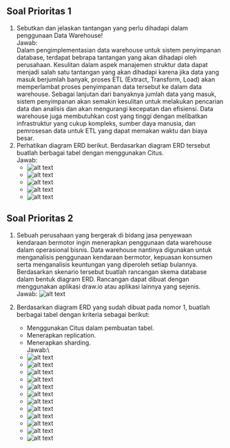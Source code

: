 ## Soal Prioritas 1

1. Sebutkan dan jelaskan tantangan yang perlu dihadapi dalam penggunaan Data Warehouse!\
   Jawab:\
   Dalam pengimplementasian data warehouse untuk sistem penyimpanan database, terdapat bebrapa tantangan yang akan dihadapi oleh perusahaan. Kesulitan dalam aspek manajemen struktur data dapat menjadi salah satu tantangan yang akan dihadapi karena jika data yang masuk berjumlah banyak, proses ETL (Extract, Transform, Load) akan memperlambat proses penyimpanan data tersebut ke dalam data warehouse. Sebagai lanjutan dari banyaknya jumlah data yang masuk, sistem penyimpanan akan semakin kesulitan untuk melakukan pencarian data dan analisis dan akan mengurangi kecepatan dan efisiensi. Data warehouse juga membutuhkan cost yang tinggi dengan melibatkan infrastruktur yang cukup kompleks, sumber daya manusia, dan pemrosesan data untuk ETL yang dapat memakan waktu dan biaya besar.
2. Perhatikan diagram ERD berikut.
   Berdasarkan diagram ERD tersebut buatlah berbagai tabel dengan menggunakan Citus.\
   Jawab:
   - ![alt text](https://github.com/arumkinanthi/data_nimas-sekararum-kinanthi/blob/main/13_Data%20Warehouse%20and%20Data%20Lake%20(Part%201)/Screenshot/Soal%20Prioritas/Prioritas%201%20Users.png?raw=true)
   - ![alt text](https://github.com/arumkinanthi/data_nimas-sekararum-kinanthi/blob/main/13_Data%20Warehouse%20and%20Data%20Lake%20(Part%201)/Screenshot/Soal%20Prioritas/Prioritas%201%20Categories.png?raw=true)
   - ![alt text](https://github.com/arumkinanthi/data_nimas-sekararum-kinanthi/blob/main/13_Data%20Warehouse%20and%20Data%20Lake%20(Part%201)/Screenshot/Soal%20Prioritas/Prioritas%201%20Posts.png?raw=true)
   - ![alt text](https://github.com/arumkinanthi/data_nimas-sekararum-kinanthi/blob/main/13_Data%20Warehouse%20and%20Data%20Lake%20(Part%201)/Screenshot/Soal%20Prioritas/Prioritas%201%20Comments.png?raw=true)
   - ![alt text](https://github.com/arumkinanthi/data_nimas-sekararum-kinanthi/blob/main/13_Data%20Warehouse%20and%20Data%20Lake%20(Part%201)/Screenshot/Soal%20Prioritas/Prioritas%201.png?raw=true)
   
   

## Soal Prioritas 2

1. Sebuah perusahaan yang bergerak di bidang jasa penyewaan kendaraan bermotor ingin menerapkan penggunaan data warehouse dalam operasional bisnis. Data warehouse nantinya digunakan untuk menganalisis penggunaan kendaraan bermotor, kepuasan konsumen serta menganalisis keuntungan yang diperoleh setiap bulannya. Berdasarkan skenario tersebut buatlah rancangan skema database dalam bentuk diagram ERD. Rancangan dapat dibuat dengan menggunakan aplikasi draw.io atau aplikasi lainnya yang sejenis.\
   Jawab:
   ![alt text](https://github.com/arumkinanthi/data_nimas-sekararum-kinanthi/blob/main/13_Data%20Warehouse%20and%20Data%20Lake%20(Part%201)/Screenshot/Soal%20Prioritas/ERD%20Prioritas%202.png?raw=true)


2. Berdasarkan diagram ERD yang sudah dibuat pada nomor 1, buatlah berbagai tabel dengan kriteria sebagai berikut:
   - Menggunakan Citus dalam pembuatan tabel.
   - Menerapkan replication.
   - Menerapkan sharding.\
   Jawab:\
   - ![alt text](https://github.com/arumkinanthi/data_nimas-sekararum-kinanthi/blob/main/13_Data%20Warehouse%20and%20Data%20Lake%20(Part%201)/Screenshot/Soal%20Prioritas/Prioritas%202%20a.png?raw=true)
   - ![alt text](https://github.com/arumkinanthi/data_nimas-sekararum-kinanthi/blob/main/13_Data%20Warehouse%20and%20Data%20Lake%20(Part%201)/Screenshot/Soal%20Prioritas/Prioritas%202%20b.png?raw=true)
   - ![alt text](https://github.com/arumkinanthi/data_nimas-sekararum-kinanthi/blob/main/13_Data%20Warehouse%20and%20Data%20Lake%20(Part%201)/Screenshot/Soal%20Prioritas/Prioritas%202%20c.png?raw=true)
   - ![alt text](https://github.com/arumkinanthi/data_nimas-sekararum-kinanthi/blob/main/13_Data%20Warehouse%20and%20Data%20Lake%20(Part%201)/Screenshot/Soal%20Prioritas/Prioritas%202%20d.png?raw=true)
   - ![alt text](https://github.com/arumkinanthi/data_nimas-sekararum-kinanthi/blob/main/13_Data%20Warehouse%20and%20Data%20Lake%20(Part%201)/Screenshot/Soal%20Prioritas/Prioritas%202%20e.png?raw=true)
   - ![alt text](https://github.com/arumkinanthi/data_nimas-sekararum-kinanthi/blob/main/13_Data%20Warehouse%20and%20Data%20Lake%20(Part%201)/Screenshot/Soal%20Prioritas/Prioritas%202%20f.png?raw=true)
   - ![alt text](https://github.com/arumkinanthi/data_nimas-sekararum-kinanthi/blob/main/13_Data%20Warehouse%20and%20Data%20Lake%20(Part%201)/Screenshot/Soal%20Prioritas/Prioritas%202%20g.png?raw=true)
   - ![alt text](https://github.com/arumkinanthi/data_nimas-sekararum-kinanthi/blob/main/13_Data%20Warehouse%20and%20Data%20Lake%20(Part%201)/Screenshot/Soal%20Prioritas/Prioritas%202%20h.png?raw=true)
   - ![alt text](https://github.com/arumkinanthi/data_nimas-sekararum-kinanthi/blob/main/13_Data%20Warehouse%20and%20Data%20Lake%20(Part%201)/Screenshot/Soal%20Prioritas/Prioritas%202%20i.png?raw=true)
   - ![alt text](https://github.com/arumkinanthi/data_nimas-sekararum-kinanthi/blob/main/13_Data%20Warehouse%20and%20Data%20Lake%20(Part%201)/Screenshot/Soal%20Prioritas/Prioritas%202%20j.png?raw=true)
   - ![alt text](https://github.com/arumkinanthi/data_nimas-sekararum-kinanthi/blob/main/13_Data%20Warehouse%20and%20Data%20Lake%20(Part%201)/Screenshot/Soal%20Prioritas/Prioritas%202%20k.png?raw=true)
   - ![alt text](https://github.com/arumkinanthi/data_nimas-sekararum-kinanthi/blob/main/13_Data%20Warehouse%20and%20Data%20Lake%20(Part%201)/Screenshot/Soal%20Prioritas/Prioritas%202%20l.png?raw=true)
   